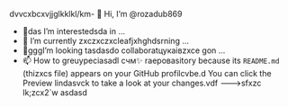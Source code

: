 dvvcxbcxvjjglkklkl/km- 👋 Hi, I’m @rozadub869
- 👀das I’m interestedsda in ...
- 🌱 I’m currently zxczxczxcleafjxhghdsrning ...
- 💞️gggI’m looking tasdasdo collaboratцукаівzxce gon ...
- 📫 How to greuypeciasadl счм✨ raepoваsitory because its `README.md` (thizxcs file) appears on your GitHub profilcvbe.d
You can click the Preview lindasvck to take a look at your changes.vdf
--->sfxzc
lk;zcx2`w
asdasd
